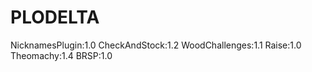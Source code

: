 # PLODELTA
NicknamesPlugin:1.0
CheckAndStock:1.2
WoodChallenges:1.1
Raise:1.0
Theomachy:1.4
BRSP:1.0
